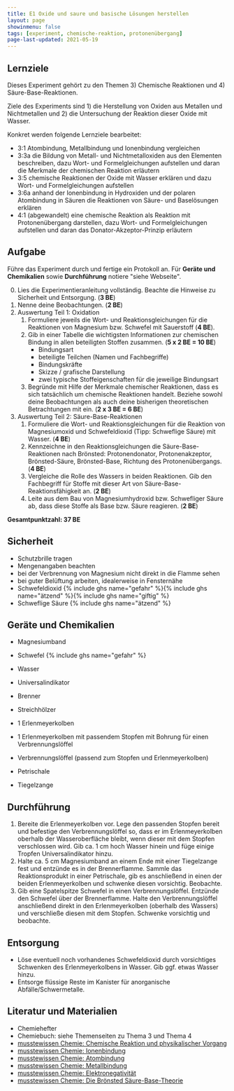 ```yaml
---
title: E1 Oxide und saure und basische Lösungen herstellen
layout: page
showinmenu: false
tags: [experiment, chemische-reaktion, protonenübergang]
page-last-updated: 2021-05-19
---
```


## Lernziele

Dieses Experiment gehört zu den Themen 3) Chemische Reaktionen und 4) Säure-Base-Reaktionen.

Ziele des Experiments sind 1) die Herstellung von Oxiden aus Metallen und Nichtmetallen und 2) die Untersuchung der Reaktion dieser Oxide mit Wasser.

Konkret werden folgende Lernziele bearbeitet:
- 3:1 Atombindung, Metallbindung und Ionenbindung vergleichen
- 3:3a die Bildung von Metall- und Nichtmetalloxiden aus den Elementen beschreiben, dazu Wort- und Formelgleichungen aufstellen und daran die Merkmale der chemischen Reaktion erläutern
- 3:5 chemische Reaktionen der Oxide mit Wasser erklären und dazu Wort- und Formelgleichungen aufstellen
- 3:6a anhand der Ionenbindung in Hydroxiden und der polaren Atombindung in Säuren die Reaktionen von Säure- und Baselösungen erklären
- 4:1 (abgewandelt) eine chemische Reaktion als Reaktion mit Protonenübergang darstellen, dazu Wort- und Formelgleichungen aufstellen und daran das Donator-Akzeptor-Prinzip erläutern

## Aufgabe

Führe das Experiment durch und fertige ein Protokoll an. Für **Geräte und Chemikalien** sowie **Durchführung** notiere "siehe Webseite".

0. Lies die Experimentieranleitung vollständig. Beachte die Hinweise zu Sicherheit und Entsorgung. (**3 BE**)
1. Nenne deine Beobachtungen. (**2 BE**)
2. Auswertung Teil 1: Oxidation
	1. Formuliere jeweils die Wort- und Reaktionsgleichungen für die Reaktionen von Magnesium bzw. Schwefel mit Sauerstoff (**4 BE**).
	2. Gib in einer Tabelle die wichtigsten Informationen zur chemischen Bindung in allen beteiligten Stoffen zusammen. (**5 x 2 BE = 10 BE**)
		- Bindungsart
		- beteiligte Teilchen (Namen und Fachbegriffe)
		- Bindungskräfte
		- Skizze / grafische Darstellung
		- zwei typische Stoffeigenschaften für die jeweilige Bindungsart
	3. Begründe mit Hilfe der Merkmale chemischer Reaktionen, dass es sich tatsächlich um chemische Reaktionen handelt. Beziehe sowohl deine Beobachtungen als auch deine bisherigen theoretischen Betrachtungen mit ein. (**2 x 3 BE = 6 BE**)
3. Auswertung Teil 2: Säure-Base-Reaktionen
	1. Formuliere die Wort- und Reaktionsgleichungen für die Reaktion von Magnesiumoxid und Schwefeldioxid (Tipp: Schweflige Säure) mit Wasser. (**4 BE**)
	2. Kennzeichne in den Reaktionsgleichungen die Säure-Base-Reaktionen nach Brönsted: Protonendonator, Protonenakzeptor, Brönsted-Säure, Brönsted-Base, Richtung des Protonenübergangs. (**4 BE**)
	3. Vergleiche die Rolle des Wassers in beiden Reaktionen. Gib den Fachbegriff für Stoffe mit dieser Art von Säure-Base-Reaktionsfähigkeit an. (**2 BE**)
	4. Leite aus dem Bau von Magnesiumhydroxid bzw. Schwefliger Säure ab, dass diese Stoffe als Base bzw. Säure reagieren. (**2 BE**)
	
**Gesamtpunktzahl: 37 BE**

## Sicherheit

- Schutzbrille tragen
- Mengenangaben beachten
- bei der Verbrennung von Magnesium nicht direkt in die Flamme sehen
- bei guter Belüftung arbeiten, idealerweise in Fensternähe
- Schwefeldioxid {% include ghs name="gefahr" %}{% include ghs name="ätzend" %}{% include ghs name="giftig" %}
- Schweflige Säure {% include ghs name="ätzend" %}

## Geräte und Chemikalien

- Magnesiumband
- Schwefel {% include ghs name="gefahr" %}
- Wasser
- Universalindikator

- Brenner
- Streichhölzer
- 1 Erlenmeyerkolben
- 1 Erlenmeyerkolben mit passendem Stopfen mit Bohrung für einen Verbrennungslöffel
- Verbrennungslöffel (passend zum Stopfen und Erlenmeyerkolben)
- Petrischale
- Tiegelzange


## Durchführung

1. Bereite die Erlenmeyerkolben vor. Lege den passenden Stopfen bereit und befestige den Verbrennungslöffel so, dass er im Erlenmeyerkolben oberhalb der Wasseroberfläche bleibt, wenn dieser mit dem Stopfen verschlossen wird. Gib ca. 1 cm hoch Wasser hinein und füge einige Tropfen Universalindikator hinzu.
2. Halte ca. 5 cm Magnesiumband an einem Ende mit einer Tiegelzange fest und entzünde es in der Brennerflamme. Sammle das Reaktionsprodukt in einer Petrischale, gib es anschließend in einen der beiden Erlenmeyerkolben und schwenke diesen vorsichtig. Beobachte.
3. Gib eine Spatelspitze Schwefel in einen Verbrennungslöffel. Entzünde den Schwefel über der Brennerflamme. Halte den Verbrennungslöffel anschließend direkt in den Erlenmeyerkolben (oberhalb des Wassers) und verschließe diesen mit dem Stopfen. Schwenke vorsichtig und beobachte.

## Entsorgung

- Löse eventuell noch vorhandenes Schwefeldioxid durch vorsichtiges Schwenken des Erlenmeyerkolbens in Wasser. Gib ggf. etwas Wasser hinzu.
- Entsorge flüssige Reste im Kanister für anorganische Abfälle/Schwermetalle.

## Literatur und Materialien

- Chemiehefter
- Chemiebuch: siehe Themenseiten zu Thema 3 und Thema 4
- [musstewissen Chemie: Chemische Reaktion und physikalischer Vorgang](https://www.youtube.com/watch?v=iExhWsDXg9o)
- [musstewissen Chemie: Ionenbindung](https://www.youtube.com/watch?v=n6Dr3qY7c6M)
- [musstewissen Chemie: Atombindung](https://www.youtube.com/watch?v=PsR-HRiGAzA)
- [musstewissen Chemie: Metallbindung](https://www.youtube.com/watch?v=0bvldHVL_TU)
- [musstewissen Chemie: Elektronegativität](https://www.youtube.com/watch?v=DxE1xEc44iU)
- [musstewissen Chemie: Die Brönsted Säure-Base-Theorie](https://www.youtube.com/watch?v=x93KKVDahKY)






